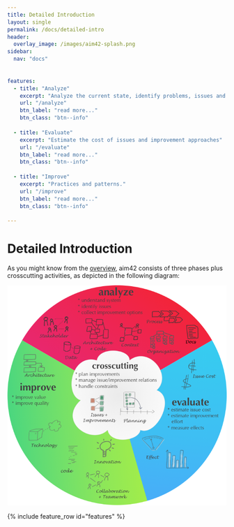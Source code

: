 ```yaml
---
title: Detailed Introduction
layout: single
permalink: /docs/detailed-intro
header:
  overlay_image: /images/aim42-splash.png
sidebar:
  nav: "docs"


features:
  - title: "Analyze"
    excerpt: "Analyze the current state, identify problems, issues and risks."
    url: "/analyze"
    btn_label: "read more..."
    btn_class: "btn--info"

  - title: "Evaluate"
    excerpt: "Estimate the cost of issues and improvement approaches"
    url: "/evaluate"
    btn_label: "read more..."
    btn_class: "btn--info"

  - title: "Improve"
    excerpt: "Practices and patterns."
    url: "/improve"
    btn_label: "read more..."
    btn_class: "btn--info"

---
```


# Detailed Introduction

As you might know from the [overview](/overview), aim42 consists of three phases
plus crosscutting activities, as depicted in the following diagram:

![](/images/aim42-overview.png)


{% include feature_row id="features" %}
